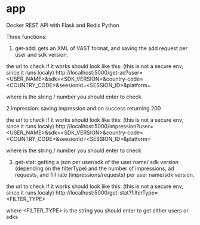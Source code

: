 # app
Docker REST API with Flask and Redis Python 



Three functions:
1. get-add: 
gets an XML of VAST format, and saving the add request per user and sdk version.

the url to check if it works should look like this: (this is not a secure env, since it runs localy)
http://localhost:5000/get-ad?user=<USER_NAME>&sdk=<SDK_VERSION>&country-code=<COUNTRY_CODE>&seesionId=<SESSION_ID>&platform=<PLATFORM>

where <SOMETHING> is the string / number you should enter to check

2.impression: 
saving impression and on success returning 200 

the url to check if it works should look like this: (this is not a secure env, since it runs localy)
http://localhost:5000/impression?user=<USER_NAME>&sdk=<SDK_VERSION>&country-code=<COUNTRY_CODE>&seesionId=<SESSION_ID>&platform=<PLATFORM>

where <SOMETHING> is the string / number you should enter to check

3. get-stat: 
getting a json per user/sdk of the user name/ sdk version (depending on the filterType) 
and the number of impressions, ad requests, and fill rate (impressions/requests) per user name/sdk version.

the url to check if it works should look like this: (this is not a secure env, since it runs localy)
http://localhost:5000/get-stat?filterType=<FILTER_TYPE>

where <FILTER_TYPE> is the string you should enter to get either users or sdks



